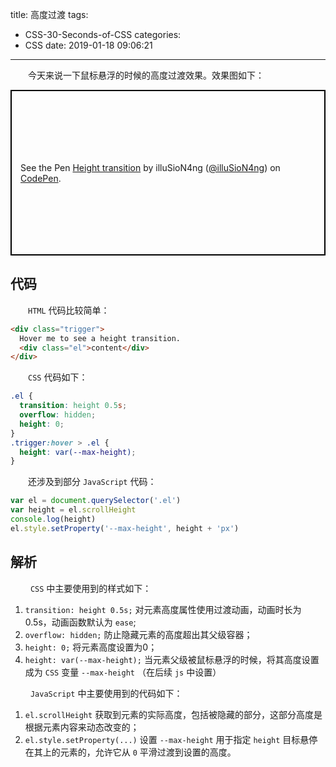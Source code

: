 title: 高度过渡
tags:
  - CSS-30-Seconds-of-CSS
categories:
  - CSS
date: 2019-01-18 09:06:21
---

&emsp;&emsp;今天来说一下鼠标悬浮的时候的高度过渡效果。效果图如下：    

<p class="codepen" data-height="265" data-theme-id="0" data-default-tab="js,result" data-user="illuSioN4ng" data-slug-hash="oJRwdb" style="height: 265px; box-sizing: border-box; display: flex; align-items: center; justify-content: center; border: 2px solid black; margin: 1em 0; padding: 1em;" data-pen-title="Height transition">
  <span>See the Pen <a href="https://codepen.io/illuSioN4ng/pen/oJRwdb/">
  Height transition</a> by illuSioN4ng (<a href="https://codepen.io/illuSioN4ng">@illuSioN4ng</a>)
  on <a href="https://codepen.io">CodePen</a>.</span>
</p>
<script async src="https://static.codepen.io/assets/embed/ei.js"></script>

## 代码
&emsp;&emsp;`HTML` 代码比较简单：    
```html
<div class="trigger">
  Hover me to see a height transition.
  <div class="el">content</div>
</div>
```

&emsp;&emsp;`CSS` 代码如下：    
```css
.el {
  transition: height 0.5s;
  overflow: hidden;
  height: 0;
}
.trigger:hover > .el {
  height: var(--max-height);
}
```

&emsp;&emsp;还涉及到部分 `JavaScript` 代码：    
```js
var el = document.querySelector('.el')
var height = el.scrollHeight
console.log(height)
el.style.setProperty('--max-height', height + 'px')
```

## 解析
&emsp;&emsp; `CSS` 中主要使用到的样式如下：    
1. `transition: height 0.5s;` 对元素高度属性使用过渡动画，动画时长为 0.5s，动画函数默认为 `ease`;
2. `overflow: hidden;` 防止隐藏元素的高度超出其父级容器；
3. `height: 0;` 将元素高度设置为0；
4. `height: var(--max-height);` 当元素父级被鼠标悬浮的时候，将其高度设置成为 `CSS` 变量 `--max-height` （在后续 `js` 中设置）

&emsp;&emsp; `JavaScript` 中主要使用到的代码如下：    
1. `el.scrollHeight` 获取到元素的实际高度，包括被隐藏的部分，这部分高度是根据元素内容来动态改变的；
2. `el.style.setProperty(...)` 设置 `--max-height` 用于指定 `height` 目标悬停在其上的元素的，允许它从 `0` 平滑过渡到设置的高度。